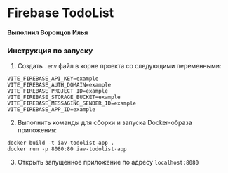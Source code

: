 # Firebase TodoList
**Выполнил Воронцов Илья**

### Инструкция по запуску

1. Создать ```.env``` файл в корне проекта со следующими переменными:

```
VITE_FIREBASE_API_KEY=example
VITE_FIREBASE_AUTH_DOMAIN=example
VITE_FIREBASE_PROJECT_ID=example
VITE_FIREBASE_STORAGE_BUCKET=example
VITE_FIREBASE_MESSAGING_SENDER_ID=example
VITE_FIREBASE_APP_ID=example
```

2. Выполнить команды для сборки и запуска Docker-образа приложения:

```
docker build -t iav-todolist-app .
docker run -p 8080:80 iav-todolist-app
```

3. Открыть запущенное приложение по адресу ```localhost:8080```


